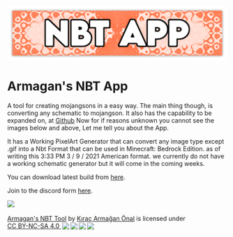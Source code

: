 <p align="center">
<img src="https://raw.githubusercontent.com/TheArmagan/armagansnbtapp/master/images/NBT_APP_WIDE_WITH_SHADOW.png" width="1024"/>
</p>

# Armagan's NBT App
A tool for creating mojangsons in a easy way. 
The main thing though, is converting any schematic to mojangson.
It also has the capability to be expanded on, at <a href="https://github.com/TheArmagan/armagansnbtapp">Github</a>
Now for if reasons unknown you cannot see the images below and above, Let me tell you about the App.

It has a Working PixelArt Generator that can convert any image type except .gif into a Nbt Format that can be used in Minecraft: Bedrock Edition.
as of writing this 3:33 PM 3 / 9 / 2021 American format. 
we currently do not have a working schematic generator but it will come in the coming weeks.


You can download latest build from <a href="https://github.com/TheArmagan/armagansnbtapp/releases">here</a>.

Join to the discord form <a href="https://thearmagan.github.io/discord">here<a/>.
  
<img src="https://i.imgur.com/Ep9CYYf.png" width="512"/>

<p xmlns:cc="http://creativecommons.org/ns#" xmlns:dct="http://purl.org/dc/terms/"><a property="dct:title" rel="cc:attributionURL" href="https://github.com/TheArmagan/armagansnbtapp">Armagan's NBT Tool</a> by <a rel="cc:attributionURL dct:creator" property="cc:attributionName" href="https://thearmagan.github.io">Kıraç Armağan Önal</a> is licensed under <a href="http://creativecommons.org/licenses/by-nc-sa/4.0/?ref=chooser-v1" target="_blank" rel="license noopener noreferrer" style="display:inline-block;">CC BY-NC-SA 4.0 <img height="22" style="height:22px!important;margin-left:3px;vertical-align:text-bottom;" src="https://mirrors.creativecommons.org/presskit/icons/cc.svg?ref=chooser-v1"><img height="22" style="height:22px!important;margin-left:3px;vertical-align:text-bottom;" src="https://mirrors.creativecommons.org/presskit/icons/by.svg?ref=chooser-v1"><img height="22" style="height:22px!important;margin-left:3px;vertical-align:text-bottom;" src="https://mirrors.creativecommons.org/presskit/icons/nc.svg?ref=chooser-v1"><img height="22" style="height:22px!important;margin-left:3px;vertical-align:text-bottom;" src="https://mirrors.creativecommons.org/presskit/icons/sa.svg?ref=chooser-v1"></a></p>
